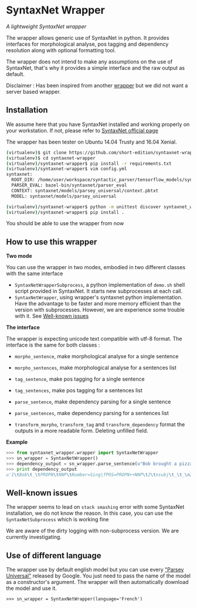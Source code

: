 # SyntaxNet Wrapper

*A lightweight SyntaxNet wrapper*

The wrapper allows generic use of SyntaxNet in python. It provides interfaces for morphological analyse, pos tagging and dependency resolution along with optional formatting tool.

The wrapper does not intend to make any assumptions on the use of SyntaxNet, that's why it provides a simple interface and the raw output as default.

Disclaimer : Has been inspired from another [wrapper](https://github.com/JoshData/parsey-mcparseface-server) but we did not want a server based wrapper.

## Installation

We assume here that you have SyntaxNet installed and working properly on your workstation. If not, please refer to [SyntaxNet official page](https://github.com/tensorflow/models/tree/master/syntaxnet)

The wrapper has been tester on Ubuntu 14.04 Trusty and 16.04 Xenial.

```bash
(virtualenv)$ git clone https://github.com/short-edition/syntaxnet-wrapper.git
(virtualenv)$ cd syntaxnet-wrapper
(virtualenv)/syntaxnet-wrapper$ pip install -r requirements.txt
(virtualenv)/syntaxnet-wrapper$ vim config.yml
syntaxnet:
  ROOT_DIR: /home/user/workspace/syntactic_parser/tensorflow_models/syntaxnet
  PARSER_EVAL: bazel-bin/syntaxnet/parser_eval
  CONTEXT: syntaxnet/models/parsey_universal/context.pbtxt
  MODEL: syntaxnet/models/parsey_universal

(virtualenv)/syntaxnet-wrapper$ python -m unittest discover syntaxnet_wrapper
(virtualenv)/syntaxnet-wrapper$ pip install .
```
You should be able to use the wrapper from now

## How to use this wrapper

**Two mode**

You can use the wrapper in two modes, embodied in two different classes with the same interface
* `SyntaxNetWrapperSubprocess`, a python implementation of `demo.sh` shell script provided in SyntaxNet. It starts new subprocesses at each call.
* `SyntaxNetWrapper`, using wrapper's syntaxnet python implementation. Have the advantage to be faster and more memory efficient than the version with subprocesses. However, we are experience some trouble with it. See [Well-known issues](https://github.com/short-edition/syntaxnet-wrapper/tree/develop#well-known-issues)

**The interface**

The wrapper is expecting unicode text compatible with utf-8 format.
The interface is the same for both classes :
* `morpho_sentence`, make morphological analyse for a single sentence
* `morpho_sentences`, make morphological analyse for a sentences list
* `tag_sentence`, make pos tagging for a single sentence
* `tag_sentences`, make pos tagging for a sentences list
* `parse_sentence`, make dependency parsing for a single sentence
* `parse_sentences`, make dependency parsing for a sentences list

* `transform_morpho`, `transform_tag` and `transform_dependency` format the outputs in a more readable form. Deleting unfilled field.


**Example**

```python
>>> from syntaxnet_wrapper.wrapper import SyntaxNetWrapper
>>> sn_wrapper = SyntaxNetWrapper()
>>> dependency_output = sn_wrapper.parse_sentence(u"Bob brought a pizza to Alice")
>>> print dependency_output
u'1\tBob\t_\tPROPN\tNNP\tNumber=Sing|fPOS=PROPN++NNP\t2\tnsubj\t_\t_\n2\tbrought\t_\tVERB\tVBD\tMood=Ind|Tense=Past|VerbForm=Fin|fPOS=VERB++VBD\t0\tROOT\t_\t_\n3\ta\t_\tDET\tDT\tDefinite=Ind|PronType=Art|fPOS=DET++DT\t4\tdet\t_\t_\n4\tpizza\t_\tNOUN\tNN\tNumber=Sing|fPOS=NOUN++NN\t2\tdobj\t_\t_\n5\tto\t_\tADP\tIN\tfPOS=ADP++IN\t6\tcase\t_\t_\n6\tAlice\t_\tPROPN\tNNP\tNumber=Sing|fPOS=PROPN++NNP\t4\tnmod\t_\t_\n\n'
```

## Well-known issues

The wrapper seems to lead on `stack smashing` error with some SyntaxNet installation, we do not know the reason. In this case, you can use the `SyntaxNetSubprocess` which is working fine

We are aware of the dirty logging with non-subprocess version. We are currently investigating.

## Use of different language

The wrapper use by default english model but you can use every ["Parsey Universal"](https://github.com/tensorflow/models/blob/master/syntaxnet/g3doc/universal.md) released by Google. You just need to pass the name of the model as a constructor's argument. The wrapper will then automatically download the model and use it.

`>>> sn_wrapper = SyntaxNetWrapper(language='French')`
